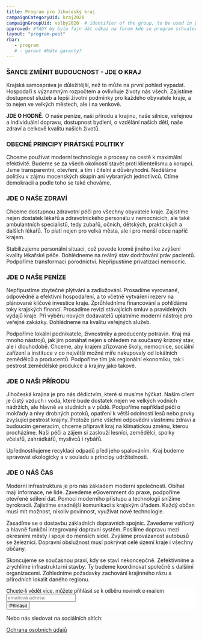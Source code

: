 ```yaml
---
title: Program pro Jihočeský kraj
campaignCategoryUid: kraj2020
campaignGroupUid: volby2020  # identifier of the group, to be used in program point
approved: #TADY by bylo fajn dát odkaz na forum kde se program schvaloval 
layout: "program-post"
rbar: 
   - program
   # - garant #Máte garanty?
---
```


### ŠANCE ZMĚNIT BUDOUCNOST - JDE O KRAJ

Krajská samospráva je důležitější, než to může na první pohled vypadat. Hospodaří s významným rozpočtem a ovlivňuje životy nás všech. Zajistíme dostupnost služeb a lepší životní podmínky pro každého obyvatele kraje, a to nejen ve velkých městech, ale i na venkově. 

**JDE O HODNĚ.** O naše peníze, naši přírodu a krajinu, naše silnice, veřejnou a individuální dopravu, dostupnost bydlení, o vzdělání našich dětí, naše zdraví a celkově kvalitu našich životů. 

### OBECNÉ PRINCIPY PIRÁTSKÉ POLITIKY

Chceme používat moderní technologie a procesy na cestě k maximální efektivitě. Budeme se za všech okolností stavět proti klientelismu a korupci. Jsme transparentní, otevření, a tím i čitelní a důvěryhodní. Neděláme politiku v zájmu mocenských skupin ani vybraných jednotlivců. Ctíme demokracii a podle toho se také chováme.

### JDE O NAŠE ZDRAVÍ

Chceme dostupnou zdravotní péči pro všechny obyvatele kraje. Zajistíme nejen dostatek lékařů a zdravotnického personálu v nemocnicích, ale také ambulantních specialistů, tedy zubařů, očních, dětských, praktických a dalších lékařů. To platí nejen pro velká města, ale i pro menší obce napříč krajem.

Stabilizujeme personální situaci, což povede kromě jiného i ke zvýšení kvality lékařské péče. Dohlédneme na reálný stav dodržování práv pacientů. Podpoříme transformaci porodnictví. Nepřipustíme privatizaci nemocnic.

### JDE O NAŠE PENÍZE

Nepřipustíme zbytečné plýtvání a zadlužování. Prosadíme vyrovnané, odpovědné a efektivní hospodaření, a to včetně vytváření rezerv na plánované klíčové investice kraje. Zprůhledníme financování a pohlídáme toky krajských financí. Prosadíme revizi stávajících smluv a pravidelných výdajů kraje. Při výběru nových dodavatelů uplatníme moderní nástroje pro veřejné zakázky. Dohlédneme na kvalitu veřejných služeb.

Podpoříme lokální podnikatele, živnostníky a producenty potravin. Kraj má mnoho nástrojů, jak jim pomáhat nejen s ohledem na současný krizový stav, ale i dlouhodobě. Chceme, aby krajem zřizované školy, nemocnice, sociální zařízení a instituce v co největší možné míře nakupovaly od lokálních zemědělců a producentů. Podpoříme tím jak regionální ekonomiku, tak i pestrost zemědělské produkce a krajiny jako takové.

### JDE O NAŠI PŘÍRODU

Jihočeská krajina je pro nás dědictvím, které si musíme hýčkat. Naším cílem je čistý vzduch i voda, které bude dostatek nejen ve velkých vodních nádržích, ale hlavně ve studních a v půdě. Podpoříme například péči o mokřady a nivy drobných potoků, opatření k větší odolnosti lesů nebo prvky zvyšující pestrost krajiny. Protože jsme všichni odpovědní vlastnímu zdraví a budoucím generacím, chceme připravit kraj na klimatickou změnu, kterou procházíme. Naši péči a zájem si zaslouží lesníci, zemědělci, spolky včelařů, zahrádkářů, myslivců i rybářů.

Upřednostňujeme recyklaci odpadů před jeho spalováním. Kraj budeme spravovat ekologicky a v souladu s principy udržitelnosti.

### JDE O NÁŠ ČAS

Moderní infrastruktura je pro nás základem moderní společnosti. Obíhat mají informace, ne lidé. Zavedeme eGovernment do praxe, podpoříme otevřené sdílení dat. Pomocí moderního přístupu a technologií snížíme byrokracii. Zajistíme snadnější komunikaci s krajským úřadem. Každý občan musí mít možnost, nikoliv povinnost, využívat nové technologie.

Zasadíme se o dostavbu základních dopravních spojnic. Zavedeme vstřícný a hlavně funkční integrovaný dopravní systém. Posílíme dopravu mezi okresními městy i spoje do menších sídel. Zvýšíme provázanost autobusů se železnicí. Dopravní obslužnost musí pokrývat celé území kraje i všechny občany.

Skoncujeme se současnou praxí, kdy se staví nekoncepčně. Zefektivníme a zrychlíme infrastrukturní stavby. Ty budeme koordinovat společně s dalšími organizacemi. Zohledníme požadavky zachování krajinného rázu a přírodních lokalit daného regionu.



<!-- Begin Mailchimp Signup Form -->
<link href="//cdn-images.mailchimp.com/embedcode/slim-10_7.css" rel="stylesheet" type="text/css">
<style type="text/css">
#mc_embed_signup{background:#fff; clear:left; font:14px Helvetica,Arial,sans-serif; }
/* Add your own Mailchimp form style overrides in your site stylesheet or in this style block.
  We recommend moving this block and the preceding CSS link to the HEAD of your HTML file. */
</style>
<div id="mc_embed_signup">
<form action="https://pirati.us4.list-manage.com/subscribe/post?u=22756da9e8c54e91a23d46e5f&amp;id=2cf75a8bb4" method="post" id="mc-embedded-subscribe-form" name="mc-embedded-subscribe-form" class="validate" target="_blank" novalidate>
    <div id="mc_embed_signup_scroll">
<label for="mce-EMAIL">Chcete-li vědět více, můžete přihlásit se k odběru novinek e-mailem</label>
<input type="email" value="" name="EMAIL" class="email" id="mce-EMAIL" placeholder="emailová adresa" required>
    <!-- real people should not fill this in and expect good things - do not remove this or risk form bot signups-->
    <div style="position: absolute; left: -5000px;" aria-hidden="true"><input type="text" name="b_22756da9e8c54e91a23d46e5f_2cf75a8bb4" tabindex="-1" value=""></div>
    <div class="clear"><input type="submit" value="Přihlásit" name="subscribe" id="mc-embedded-subscribe" class="button"></div>
    </div>
</form>
</div>

<!--End mc_embed_signup-->

<p >
Nebo nás sledovat na sociálních sítích: 
  <a href="https://www.facebook.com/pirati.jck/" rel="noopener noreferrer" title="Facebook - Piráti JČK">
    <i class="fa fa-facebook c-icon c-icon--big" aria-hidden="true"></i>
  </a>


  <a href="https://www.twitter.com/PiratiJcK" rel="noopener noreferrer" title="Twitter - Piráti JČK">
    <i class="fa fa-twitter c-icon c-icon--big" aria-hidden="true"></i>
  </a>
  <a href="https://www.instagram.com/pirati.jihocesky/" rel="noopener noreferrer" title="Instagram - Piráti JČK">
    <i class="fa fa-instagram c-icon c-icon--big" aria-hidden="true"></i>
  </a>
</p>
<p >
<a href="https://www.pirati.cz/o-nas/ochrana-osobnich-udaju/">Ochrana osobních údajů</a>
</p>
